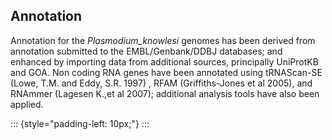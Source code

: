 Annotation
----------

Annotation for the *Plasmodium\_knowlesi* genomes has been derived from
annotation submitted to the EMBL/Genbank/DDBJ databases; and enhanced by
importing data from additional sources, principally UniProtKB and GOA.
Non coding RNA genes have been annotated using tRNAScan-SE (Lowe, T.M.
and Eddy, S.R. 1997) , RFAM (Griffiths-Jones et al 2005), and RNAmmer
(Lagesen K.,et al 2007); additional analysis tools have also been
applied.

::: {style="padding-left: 10px;"}
:::

